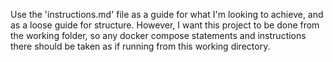 Use the 'instructions.md' file as a guide for what I'm looking to achieve, and as a loose guide for structure. However, I want this project to be done from the working folder, so any docker compose statements and instructions there should be taken as if running from this working directory. 